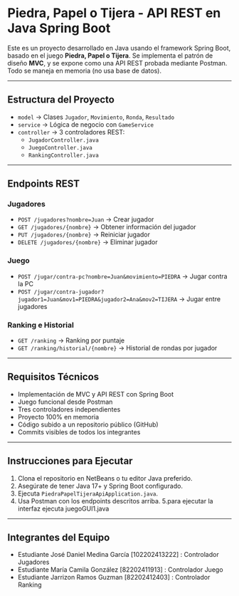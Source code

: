 # Piedra, Papel o Tijera - API REST en Java Spring Boot

Este es un proyecto desarrollado en Java usando el framework Spring Boot, basado en el juego **Piedra, Papel o Tijera**. Se implementa el patrón de diseño **MVC**, y se expone como una API REST probada mediante Postman. Todo se maneja en memoria (no usa base de datos).

---

## Estructura del Proyecto

- `model` → Clases `Jugador`, `Movimiento`, `Ronda`, `Resultado`
- `service` → Lógica de negocio con `GameService`
- `controller` → 3 controladores REST:
  - `JugadorController.java`
  - `JuegoController.java`
  - `RankingController.java`

---

## Endpoints REST

### Jugadores

- `POST /jugadores?nombre=Juan` → Crear jugador
- `GET /jugadores/{nombre}` → Obtener información del jugador
- `PUT /jugadores/{nombre}` → Reiniciar jugador
- `DELETE /jugadores/{nombre}` → Eliminar jugador

### Juego

- `POST /jugar/contra-pc?nombre=Juan&movimiento=PIEDRA` → Jugar contra la PC
- `POST /jugar/contra-jugador?jugador1=Juan&mov1=PIEDRA&jugador2=Ana&mov2=TIJERA` → Jugar entre jugadores

### Ranking e Historial

- `GET /ranking` → Ranking por puntaje
- `GET /ranking/historial/{nombre}` → Historial de rondas por jugador

---

## Requisitos Técnicos

- Implementación de MVC y API REST con Spring Boot
- Juego funcional desde Postman
- Tres controladores independientes
- Proyecto 100% en memoria
- Código subido a un repositorio público (GitHub)
- Commits visibles de todos los integrantes

---

## Instrucciones para Ejecutar

1. Clona el repositorio en NetBeans o tu editor Java preferido.
2. Asegúrate de tener Java 17+ y Spring Boot configurado.
3. Ejecuta `PiedraPapelTijeraApiApplication.java`.
4. Usa Postman con los endpoints descritos arriba.
5.para ejecutar la interfaz ejecuta juegoGUI1.java

---

## Integrantes del Equipo

- Estudiante José Daniel Medina García [102202413222] : Controlador Jugadores
- Estudiante María Camila González [82202411913] : Controlador Juego
- Estudiante Jarrizon Ramos Guzman [82202412403] : Controlador Ranking





